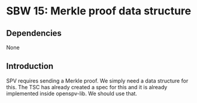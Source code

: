 SBW 15: Merkle proof data structure
===================================

Dependencies
------------

None

Introduction
------------

SPV requires sending a Merkle proof. We simply need a data structure for this.
The TSC has already created a spec for this and it is already implemented inside
openspv-lib. We should use that.